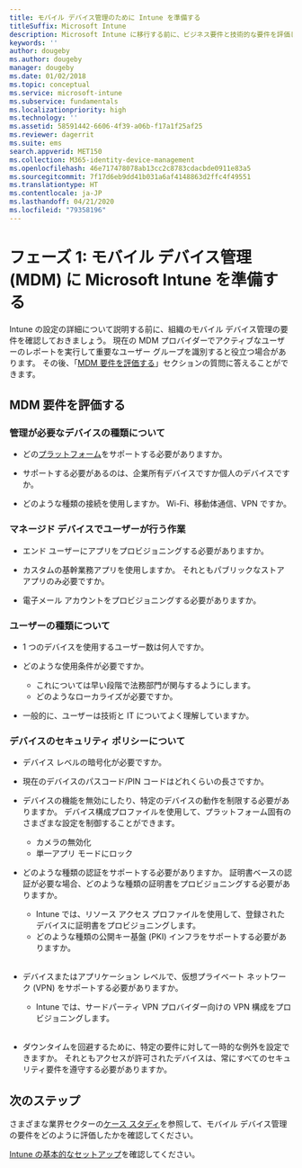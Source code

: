 ```yaml
---
title: モバイル デバイス管理のために Intune を準備する
titleSuffix: Microsoft Intune
description: Microsoft Intune に移行する前に、ビジネス要件と技術的な要件を評価します。
keywords: ''
author: dougeby
ms.author: dougeby
manager: dougeby
ms.date: 01/02/2018
ms.topic: conceptual
ms.service: microsoft-intune
ms.subservice: fundamentals
ms.localizationpriority: high
ms.technology: ''
ms.assetid: 58591442-6606-4f39-a06b-f17a1f25af25
ms.reviewer: dagerrit
ms.suite: ems
search.appverid: MET150
ms.collection: M365-identity-device-management
ms.openlocfilehash: 46e717478078ab13cc2c8783cdacbde0911e83a5
ms.sourcegitcommit: 7f17d6eb9dd41b031a6af4148863d2ffc4f49551
ms.translationtype: HT
ms.contentlocale: ja-JP
ms.lasthandoff: 04/21/2020
ms.locfileid: "79358196"
---
```

# <a name="phase-1-prepare-microsoft-intune-for-mobile-device-management-mdm"></a>フェーズ 1: モバイル デバイス管理 (MDM) に Microsoft Intune を準備する

Intune の設定の詳細について説明する前に、組織のモバイル デバイス管理の要件を確認しておきましょう。 現在の MDM プロバイダーでアクティブなユーザーのレポートを実行して重要なユーザー グループを識別すると役立つ場合があります。 その後、「[MDM 要件を評価する](migration-guide-prepare.md#assess-mdm-requirements)」セクションの質問に答えることができます。

## <a name="assess-mdm-requirements"></a>MDM 要件を評価する

### <a name="what-kinds-of-devices-do-you-need-to-manage"></a>管理が必要なデバイスの種類について

- どの[プラットフォーム](supported-devices-browsers.md)をサポートする必要がありますか。

- サポートする必要があるのは、企業所有デバイスですか個人のデバイスですか。

- どのような種類の接続を使用しますか。 Wi-Fi、移動体通信、VPN ですか。

### <a name="what-do-your-users-need-to-do-on-managed-devices"></a>マネージド デバイスでユーザーが行う作業

- エンド ユーザーにアプリをプロビジョニングする必要がありますか。

- カスタムの基幹業務アプリを使用しますか。 それともパブリックなストア アプリのみ必要ですか。

- 電子メール アカウントをプロビジョニングする必要がありますか。

### <a name="what-kinds-of-users"></a>ユーザーの種類について

- 1 つのデバイスを使用するユーザー数は何人ですか。

- どのような使用条件が必要ですか。

  - これについては早い段階で法務部門が関与するようにします。
  - どのようなローカライズが必要ですか。

- 一般的に、ユーザーは技術と IT についてよく理解していますか。

### <a name="what-is-your-device-security-policy"></a>デバイスのセキュリティ ポリシーについて

- デバイス レベルの暗号化が必要ですか。

- 現在のデバイスのパスコード/PIN コードはどれくらいの長さですか。

- デバイスの機能を無効にしたり、特定のデバイスの動作を制限する必要がありますか。 デバイス構成プロファイルを使用して、プラットフォーム固有のさまざまな設定を制御することができます。
  - カメラの無効化
  - 単一アプリ モードにロック<br/>

- どのような種類の認証をサポートする必要がありますか。 証明書ベースの認証が必要な場合、どのような種類の証明書をプロビジョニングする必要がありますか。
  - Intune では、リソース アクセス プロファイルを使用して、登録されたデバイスに証明書をプロビジョニングします。
  - どのような種類の公開キー基盤 (PKI) インフラをサポートする必要がありますか。
  <br></br>
- デバイスまたはアプリケーション レベルで、仮想プライベート ネットワーク (VPN) をサポートする必要がありますか。

  - Intune では、サードパーティ VPN プロバイダー向けの VPN 構成をプロビジョニングします。
  <br/><br/>
- ダウンタイムを回避するために、特定の要件に対して一時的な例外を設定できますか。 それともアクセスが許可されたデバイスは、常にすべてのセキュリティ要件を遵守する必要がありますか。

## <a name="next-steps"></a>次のステップ
さまざまな業界セクターの[ケース スタディ](https://customers.microsoft.com/story/mwh-global-now-part-of-stantec-secures-mobile-devices-with-intune)を参照して、モバイル デバイス管理の要件をどのように評価したかを確認してください。

[Intune の基本的なセットアップ](migration-guide-setup.md)を確認してください。
